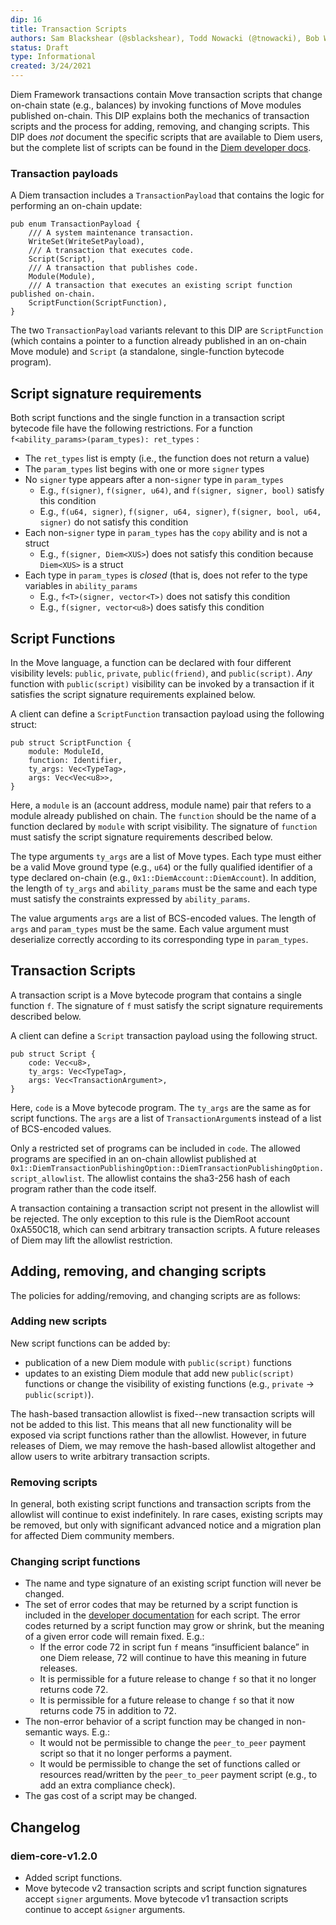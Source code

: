 ```yaml
---
dip: 16
title: Transaction Scripts
authors: Sam Blackshear (@sblackshear), Todd Nowacki (@tnowacki), Bob Wilson (@bob-wilson)
status: Draft
type: Informational
created: 3/24/2021
---
```


Diem Framework transactions contain Move transaction scripts that change on-chain state (e.g., balances) by invoking functions of Move modules published on-chain. This DIP explains both the mechanics of transaction scripts and the process for adding, removing, and changing scripts. This DIP does *not* document the specific scripts that are available to Diem users, but the complete list of scripts can be found in the [Diem developer docs](https://github.com/diem/diem/blob/main/language/diem-framework/transaction_scripts/doc/transaction_script_documentation.md).

### Transaction payloads

A Diem transaction includes a `TransactionPayload` that contains the logic for performing an on-chain update:

```
pub enum TransactionPayload {
    /// A system maintenance transaction.
    WriteSet(WriteSetPayload),
    /// A transaction that executes code.
    Script(Script),
    /// A transaction that publishes code.
    Module(Module),
    /// A transaction that executes an existing script function published on-chain.
    ScriptFunction(ScriptFunction),
}
```

The two `TransactionPayload` variants relevant to this DIP are `ScriptFunction` (which contains a pointer to a function already published in an on-chain Move module) and `Script` (a standalone, single-function bytecode program).

## Script signature requirements

Both script functions and the single function in a transaction script bytecode file have the following restrictions. For a function` f<ability_params>(param_types): ret_types` :

* The `ret_types` list is empty (i.e., the function does not return a value)
* The `param_types` list begins with one or more `signer` types
* No `signer` type appears after a non-`signer` type in `param_types`
    * E.g., `f(signer)`, `f(signer, u64)`, and `f(signer, signer, bool)` satisfy this condition
    * E.g., `f(u64, signer)`, `f(signer, u64, signer)`, `f(signer, bool, u64, signer)` do not satisfy this condition
* Each non-`signer` type in `param_types` has the `copy` ability and is not a struct
    * E.g., `f(signer, Diem<XUS>`) does not satisfy this condition because `Diem<XUS>` is a struct
* Each type in `param_types` is *closed* (that is, does not refer to the type variables in `ability_params`
    * E.g., `f<T>(signer, vector<T>)` does not satisfy this condition
    * E.g., `f(signer, vector<u8>`) does satisfy this condition

## Script Functions

In the Move language, a function can be declared with four different visibility levels: `public`, `private`, `public(friend)`, and `public(script)`. *Any* function with `public(script)` visibility can be invoked by a transaction if it satisfies the script signature requirements explained below.

A client can define a `ScriptFunction` transaction payload using the following struct:

```
pub struct ScriptFunction {
    module: ModuleId,
    function: Identifier,
    ty_args: Vec<TypeTag>,
    args: Vec<Vec<u8>>,
}
```

Here, a `module` is an (account address, module name) pair that refers to a module already published on chain. The `function` should be the name of a function declared by `module` with script visibility. The signature of `function` must satisfy the script signature requirements described below.

The type arguments `ty_args` are a list of Move types. Each type must either be a valid Move ground type (e.g., `u64`) or the fully qualified identifier of a type declared on-chain (e.g., `0x1::DiemAccount::DiemAccount`). In addition, the length of `ty_args` and `ability_params` must be the same and each type must satisfy the constraints expressed by `ability_params`.

The value arguments `args` are a list of BCS-encoded values. The length of `args` and `param_types` must be the same. Each value argument must deserialize correctly according to its corresponding type in `param_types`.

## Transaction Scripts

A transaction script is a Move bytecode program that contains a single function `f`. The signature of `f` must satisfy the script signature requirements described below.

A client can define a `Script` transaction payload using the following struct.

```
pub struct Script {
    code: Vec<u8>,
    ty_args: Vec<TypeTag>,
    args: Vec<TransactionArgument>,
}
```

Here, `code` is a Move bytecode program. The `ty_args` are the same as for script functions. The `args` are a list of `TransactionArgument`s instead of a list of BCS-encoded values.

Only a restricted set of programs can be included in `code`. The allowed programs are specified in an on-chain allowlist published at `0x1::DiemTransactionPublishingOption::DiemTransactionPublishingOption.script_allowlist`. The allowlist contains the sha3-256 hash of each program rather than the code itself.

A transaction containing a transaction script not present in the allowlist will be rejected. The only exception to this rule is the DiemRoot account 0xA550C18, which can send arbitrary transaction scripts. A future releases of Diem may lift the allowlist restriction.

## Adding, removing, and changing scripts

The policies for adding/removing, and changing scripts are as follows:

### Adding new scripts

New script functions can be added by:

* publication of a new Diem module with `public(script)` functions
* updates to an existing Diem module that add new `public(script)` functions or change the visibility of existing functions (e.g., `private` → `public(script)`).

The hash-based transaction allowlist is fixed--new transaction scripts will not be added to this list. This means that all new functionality will be exposed via script functions rather than the allowlist. However, in future releases of Diem, we may remove the hash-based allowlist altogether and allow users to write arbitrary transaction scripts.

### Removing scripts

In general, both existing script functions and transaction scripts from the allowlist will continue to exist indefinitely. In rare cases, existing scripts may be removed, but only with significant advanced notice and a migration plan for affected Diem community members.

### Changing script functions

* The name and type signature of an existing script function will never be changed.
* The set of error codes that may be returned by a script function is included in the [developer documentation](https://github.com/diem/diem/blob/main/language/diem-framework/transaction_scripts/doc/transaction_script_documentation.md) for each script. The error codes returned by a script function may grow or shrink, but the meaning of a given error code will remain fixed. E.g.:
    *  If the error code 72 in script fun `f` means “insufficient balance” in one Diem release, 72 will continue to have this meaning in future releases.
    * It is permissible for a future release to change `f` so that it no longer returns code 72.
    * It is permissible for a future release to change `f` so that it now returns code 75 in addition to 72.
* The non-error behavior of a script function may be changed in non-semantic ways. E.g.:
    * It would not be permissible to change the `peer_to_peer` payment script so that it no longer performs a payment.
    * It would be permissible to change the set of functions called or resources read/written by the `peer_to_peer` payment script (e.g., to add an extra compliance check).
* The gas cost of a script may be changed.

## Changelog

### diem-core-v1.2.0
* Added script functions.
* Move bytecode v2 transaction scripts and script function signatures accept `signer` arguments. Move bytecode v1 transaction scripts continue to accept `&signer` arguments.
